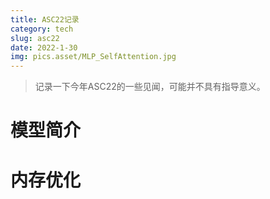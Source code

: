 ```yaml
---
title: ASC22记录
category: tech
slug: asc22
date: 2022-1-30
img: pics.asset/MLP_SelfAttention.jpg
---
```


> 记录一下今年ASC22的一些见闻，可能并不具有指导意义。
>
> <!-- end -->

# 模型简介



# 内存优化

